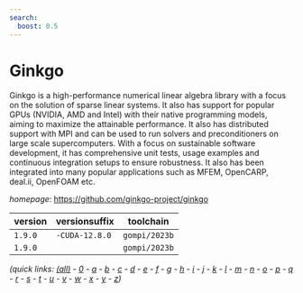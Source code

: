 ```yaml
---
search:
  boost: 0.5
---
```

# Ginkgo

Ginkgo is a high-performance numerical linear algebra library with a focus on the solution of sparse linear systems. It also has support for popular GPUs (NVIDIA, AMD and Intel) with their native programming models, aiming to maximize the attainable performance. It also has distributed support with MPI and can be used to run solvers and preconditioners on large scale supercomputers. With a focus on sustainable software development, it has comprehensive unit tests, usage examples and continuous integration setups to ensure robustness. It also has been integrated into many popular applications such as MFEM, OpenCARP, deal.ii, OpenFOAM etc.

*homepage*: <https://github.com/ginkgo-project/ginkgo>

version | versionsuffix | toolchain
--------|---------------|----------
``1.9.0`` | ``-CUDA-12.8.0`` | ``gompi/2023b``
``1.9.0`` |  | ``gompi/2023b``


*(quick links: [(all)](../index.md) - [0](../0/index.md) - [a](../a/index.md) - [b](../b/index.md) - [c](../c/index.md) - [d](../d/index.md) - [e](../e/index.md) - [f](../f/index.md) - [g](../g/index.md) - [h](../h/index.md) - [i](../i/index.md) - [j](../j/index.md) - [k](../k/index.md) - [l](../l/index.md) - [m](../m/index.md) - [n](../n/index.md) - [o](../o/index.md) - [p](../p/index.md) - [q](../q/index.md) - [r](../r/index.md) - [s](../s/index.md) - [t](../t/index.md) - [u](../u/index.md) - [v](../v/index.md) - [w](../w/index.md) - [x](../x/index.md) - [y](../y/index.md) - [z](../z/index.md))*

